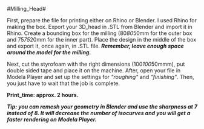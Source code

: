 #Milling_Head#

First, prepare the file for printing either on Rhino or Blender. I used Rhino for making the box. Export your 3D_head in .STL from Blender and import it in Rhino. Create a bounding box for the  milling (80*80*50mm for the outer box and 75*75*20mm for the inner part). Place the design in the middle of the box and export it, once again, in .STL file. ***Remember, leave enough space around the model for the milling.***  

Next, cut the styrofoam with the right dimensions (100*100*50mmm), put double sided tape and place it on the machine. After, open your file in Modela Player and set up the settings for *"roughing"* and *"finishing"*. Then, you just have to wait that the job is complete.  

**Print_time: approx. 2 hours.** 

*__Tip: you can remesh your geometry in Blender and use the sharpness at 7 instead of 8. It will decrease the number of isocurves and you will get a faster rendering on Modela Player.__*

